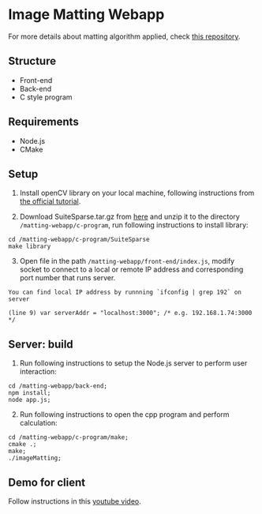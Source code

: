 # Image Matting Webapp
For more details about matting algorithm applied, check [this repository](https://github.com/ChaunceyKiwi/imageMatting).

## Structure
* Front-end
* Back-end
* C style program

## Requirements
* Node.js
* CMake

## Setup
1. Install openCV library on your local machine, following instructions from [the official tutorial](http://docs.opencv.org/3.3.0/d7/d9f/tutorial_linux_install.html).

2. Download SuiteSparse.tar.gz from [here](http://faculty.cse.tamu.edu/davis/suitesparse.html) and unzip it to the directory `/matting-webapp/c-program`, run following instructions to install library:
  ```
  cd /matting-webapp/c-program/SuiteSparse
  make library
  ```
3. Open file in the path `/matting-webapp/front-end/index.js`, modify socket to connect to a local or remote IP address and corresponding port number that runs server. 
```
You can find local IP address by runnning `ifconfig | grep 192` on server

(line 9) var serverAddr = "localhost:3000"; /* e.g. 192.168.1.74:3000 */
```

  
## Server: build
1. Run following instructions to setup the Node.js server to perform user interaction:
```
cd /matting-webapp/back-end;
npm install;
node app.js;
```

2. Run following instructions to open the cpp program and perform calculation:
```
cd /matting-webapp/c-program/make;
cmake .;
make;
./imageMatting;
```

## Demo for client
Follow instructions in this [youtube video](https://www.youtube.com/watch?v=0mweR35C6nc).
